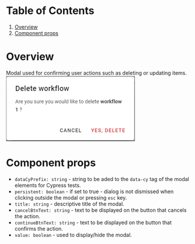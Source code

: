 <!--
  ~ Copyright 2022 Guy’s and St Thomas’ NHS Foundation Trust
  ~
  ~ Licensed under the Apache License, Version 2.0 (the "License");
  ~ you may not use this file except in compliance with the License.
  ~ You may obtain a copy of the License at
  ~
  ~ http://www.apache.org/licenses/LICENSE-2.0
  ~
  ~ Unless required by applicable law or agreed to in writing, software
  ~ distributed under the License is distributed on an "AS IS" BASIS,
  ~ WITHOUT WARRANTIES OR CONDITIONS OF ANY KIND, either express or implied.
  ~ See the License for the specific language governing permissions and
  ~ limitations under the License.
-->

# Table of Contents
1. [Overview](#overview)
2. [Component props](#component-props)

# Overview
Modal used for confirming user actions such as deleting or updating items.
&nbsp;
![image](../static/confirmation-modal.png)

# Component props
- `dataCyPrefix: string` - string to be aded to the `data-cy` tag of the modal elements for Cypress tests.
- `persistent: boolean` - if set to true - dialog is not dismissed when clicking outside the modal or pressing `esc` key.
- `title: string` - descriptive title of the modal.
- `cancelBtnText: string` - text to be displayed on the button that cancels the action.
- `continueBtnText: string` - text to be displayed on the button that confirms the action.
- `value: boolean` - used to display/hide the modal.
